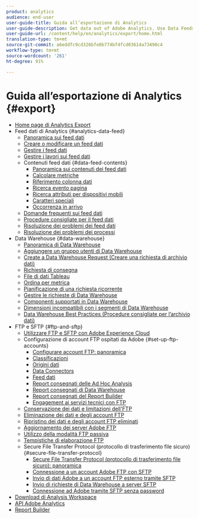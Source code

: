 ```yaml
---
product: analytics
audience: end-user
user-guide-title: Guida all’esportazione di Analytics
user-guide-description: Get data out of Adobe Analytics. Use Data Feeds to receive an hourly or daily export of raw data. Retrieve a spreadsheet output of data using Data Warehouse.
user-guide-url: /content/help/en/analytics/export/home.html
translation-type: tm+mt
source-git-commit: a6eddfc9cd326bfe0b774bf4fcd03614a73490c4
workflow-type: tm+mt
source-wordcount: '261'
ht-degree: 91%

---
```



# Guida all’esportazione di Analytics {#export}

+ [Home page di Analytics Export](home.md)
+ Feed dati di Analytics {#analytics-data-feed}
   + [Panoramica sui feed dati](analytics-data-feed/data-feed-overview.md)
   + [Creare o modificare un feed dati](analytics-data-feed/create-feed.md)
   + [Gestire i feed dati](analytics-data-feed/df-manage-feeds.md)
   + [Gestire i lavori sui feed dati](analytics-data-feed/df-manage-jobs.md)
   + Contenuti feed dati {#data-feed-contents}
      + [Panoramica sui contenuti dei feed dati](analytics-data-feed/c-df-contents/datafeeds-contents.md)
      + [Calcolare metriche](analytics-data-feed/c-df-contents/datafeeds-calculate.md)
      + [Riferimento colonna dati](analytics-data-feed/c-df-contents/datafeeds-reference.md)
      + [Ricerca evento pagina](analytics-data-feed/c-df-contents/datafeeds-page-event.md)
      + [Ricerca attributi per dispositivi mobili](analytics-data-feed/c-df-contents/mobile-attributes-lookup.md)
      + [Caratteri speciali](analytics-data-feed/c-df-contents/datafeeds-spec-chars.md)
      + [Occorrenza in arrivo](analytics-data-feed/c-df-contents/late-arriving-hits.md)
   + [Domande frequenti sui feed dati](analytics-data-feed/df-faq.md)
   + [Procedure consigliate per il feed dati](analytics-data-feed/data-feeds-best-practices.md)
   + [Risoluzione dei problemi dei feed dati](analytics-data-feed/feed-troubleshooting.md)
   + [Risoluzione dei problemi dei processi](analytics-data-feed/jobs-troubleshooting.md)
+ Data Warehouse {#data-warehouse}
   + [Panoramica di Data Warehouse](data-warehouse/data-warehouse.md)
   + [Aggiungere un gruppo utenti di Data Warehouse](data-warehouse/t-dw-group.md)
   + [Create a Data Warehouse Request (Creare una richiesta di archivio dati)](data-warehouse/t-dw-create-request.md)
   + [Richiesta di consegna](data-warehouse/delivery-time.md)
   + [File di dati Tableau](data-warehouse/t-tableau.md)
   + [Ordina per metrica](data-warehouse/sorting-by-metric.md)
   + [Pianificazione di una richiesta ricorrente](data-warehouse/dw-schedule-recurring.md)
   + [Gestire le richieste di Data Warehouse](data-warehouse/data-warehouse-requests-manage.md)
   + [Componenti supportati in Data Warehouse](data-warehouse/component-support.md)
   + [Dimensioni incompatibili con i segmenti di Data Warehouse](data-warehouse/dw-dimensions-incompatible-dwsegments.md)
   + [Data Warehouse Best Practices (Procedure consigliate per l’archivio dati)](data-warehouse/data-warehouse-bp.md)
+ FTP e SFTP {#ftp-and-sftp}
   + [Utilizzare FTP e SFTP con Adobe Experience Cloud](ftp-and-sftp/ftp-overview.md)
   + Configurazione di account FTP ospitati da Adobe {#set-up-ftp-accounts}
      + [Configurare account FTP: panoramica](ftp-and-sftp/c-set-up-ftp-accounts/ftp-accounts.md)
      + [Classificazioni](ftp-and-sftp/c-set-up-ftp-accounts/ftp-saint.md)
      + [Origini dati](ftp-and-sftp/c-set-up-ftp-accounts/ftp-datasources.md)
      + [Data Connectors](ftp-and-sftp/c-set-up-ftp-accounts/ftp-genesis.md)
      + [Feed dati](ftp-and-sftp/c-set-up-ftp-accounts/ftp-datafeeds.md)
      + [Report consegnati delle Ad Hoc Analysis](ftp-and-sftp/c-set-up-ftp-accounts/ftp-discover-reports.md)
      + [Report consegnati di Data Warehouse](ftp-and-sftp/c-set-up-ftp-accounts/ftp-dw-reports.md)
      + [Report consegnati del Report Builder](ftp-and-sftp/c-set-up-ftp-accounts/ftp-arb-reports.md)
      + [Engagement ai servizi tecnici con FTP](ftp-and-sftp/c-set-up-ftp-accounts/ftp-eng-services.md)
   + [Conservazione dei dati e limitazioni dell&#39;FTP](ftp-and-sftp/ftp-limits.md)
   + [Eliminazione dei dati e degli account FTP](ftp-and-sftp/ftp-delete.md)
   + [Ripristino dei dati e degli account FTP eliminati](ftp-and-sftp/ftp-restore.md)
   + [Aggiornamento dei server Adobe FTP](ftp-and-sftp/ftp-upgrade.md)
   + [Utilizzo della modalità FTP passiva](ftp-and-sftp/ftp-passive.md)
   + [Tempistiche di elaborazione FTP](ftp-and-sftp/ftp-processing.md)
   + Secure File Transfer Protocol (protocollo di trasferimento file sicuro) {#secure-file-transfer-protocol}
      + [Secure File Transfer Protocol (protocollo di trasferimento file sicuro): panoramica](ftp-and-sftp/c-sftp/ftp-sftp.md)
      + [Connessione a un account Adobe FTP con SFTP](ftp-and-sftp/c-sftp/ftp-sftp-connect.md)
      + [Invio di dati Adobe a un account FTP esterno tramite SFTP](ftp-and-sftp/c-sftp/ftp-sftp-transfer.md)
      + [Invio di richieste di Data Warehouse a server SFTP](ftp-and-sftp/c-sftp/ftp-sftp-dw.md)
      + [Connessione ad Adobe tramite SFTP senza password](ftp-and-sftp/c-sftp/ftp-sftp-cert-auth.md)
+ [Download di  Analysis Workspace](https://docs.adobe.com/content/help/en/analytics/analyze/analysis-workspace/curate-share/download-send.html)
+ [API Adobe Analytics](https://www.adobe.io/apis/experiencecloud/analytics/docs.html)
+ [Report Builder](https://docs.adobe.com/content/help/it-IT/analytics/analyze/report-builder/home.html)
